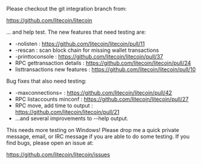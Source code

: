 Please checkout the git integration branch from:

https://github.com/litecoin/litecoin

... and help test.  The new features that need testing are:

* -nolisten : https://github.com/litecoin/litecoin/pull/11
* -rescan : scan block chain for missing wallet transactions
* -printtoconsole : https://github.com/litecoin/litecoin/pull/37
* RPC gettransaction details : https://github.com/litecoin/litecoin/pull/24
* listtransactions new features : https://github.com/litecoin/litecoin/pull/10

Bug fixes that also need testing:

* -maxconnections= : https://github.com/litecoin/litecoin/pull/42
* RPC listaccounts minconf : https://github.com/litecoin/litecoin/pull/27
* RPC move, add time to output : https://github.com/litecoin/litecoin/pull/21
* ...and several improvements to --help output.

This needs more testing on Windows!  Please drop me a quick private message, email, or IRC message if you are able to do some testing.  If you find bugs, please open an issue at:

https://github.com/litecoin/litecoin/issues

